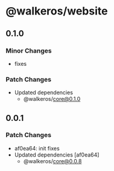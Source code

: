 # @walkeros/website

## 0.1.0

### Minor Changes

- fixes

### Patch Changes

- Updated dependencies
  - @walkeros/core@0.1.0

## 0.0.1

### Patch Changes

- af0ea64: init fixes
- Updated dependencies [af0ea64]
  - @walkeros/core@0.0.8
